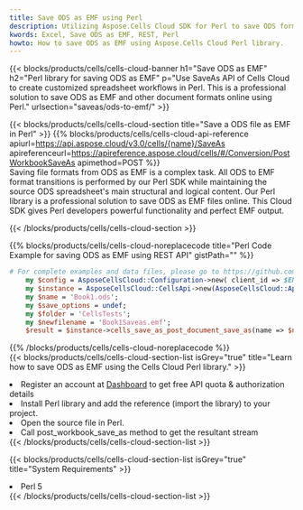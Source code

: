 ```yaml
---
title: Save ODS as EMF using Perl 
description: Utilizing Aspose.Cells Cloud SDK for Perl to save ODS format file as EMF format file. 
kwords: Excel, Save ODS as EMF, REST, Perl
howto: How to save ODS as EMF using Aspose.Cells Cloud Perl library.
---
```



{{< blocks/products/cells/cells-cloud-banner h1="Save ODS as EMF" h2="Perl library for saving ODS as EMF" p="Use SaveAs API of Cells Cloud to create customized spreadsheet workflows in Perl. This is a professional solution to save ODS as EMF and other document formats online using Perl." urlsection="saveas/ods-to-emf/" >}}

{{< blocks/products/cells/cells-cloud-section  title="Save a ODS file as EMF in Perl" >}}
{{% blocks/products/cells/cells-cloud-api-reference  apiurl=https://api.aspose.cloud/v3.0/cells/{name}/SaveAs  apireferenceurl=https://apireference.aspose.cloud/cells/#/Conversion/PostWorkbookSaveAs  apimethod=POST %}}
<br/>
Saving file formats from ODS as EMF is a complex task. All ODS to EMF format transitions is performed by our Perl SDK while maintaining the source ODS spreadsheet's main structural and logical content. Our Perl library is a professional solution to save ODS as EMF files online. This Cloud SDK gives Perl developers powerful functionality and perfect EMF output.

{{< /blocks/products/cells/cells-cloud-section >}}

{{% blocks/products/cells/cells-cloud-noreplacecode title="Perl Code Example for saving ODS as EMF using REST API" gistPath="" %}}
  
```perl
# For complete examples and data files, please go to https://github.com/aspose-cells-cloud/aspose-cells-cloud-perl/
    my $config = AsposeCellsCloud::Configuration->new( client_id => $ENV{'ProductClientId'}, client_secret => $ENV{'ProductClientSecret'});
    my $instance = AsposeCellsCloud::CellsApi->new(AsposeCellsCloud::ApiClient->new( $config));
    my $name = 'Book1.ods';
    my $save_options = undef;
    my $folder = 'CellsTests';
    my $newfilename = 'Book1Saveas.emf';
    $result = $instance->cells_save_as_post_document_save_as(name => $name,save_options => $save_options, newfilename => $newfilename, folder => $folder);
```
  
{{% /blocks/products/cells/cells-cloud-noreplacecode  %}}
<br/>
{{< blocks/products/cells/cells-cloud-section-list isGrey="true"  title="Learn how to save ODS as EMF using the Cells Cloud Perl library." >}}
<li>Register an account at <a href="https://dashboard.aspose.cloud/">Dashboard</a> to get free API quota & authorization details</li>
<li>Install Perl library and add the reference (import the library) to your project.</li>
<li>Open the source file in Perl.</li>
<li>Call post_workbook_save_as method to get the resultant stream</li>
{{< /blocks/products/cells/cells-cloud-section-list >}}

{{< blocks/products/cells/cells-cloud-section-list isGrey="true"  title="System Requirements" >}}
<li>Perl 5</li>
{{< /blocks/products/cells/cells-cloud-section-list >}}
